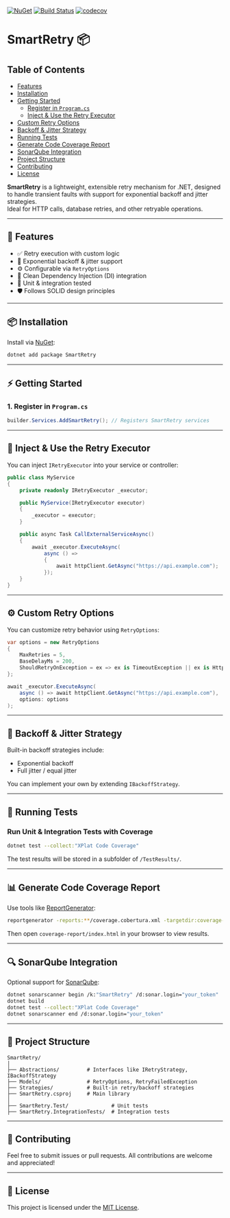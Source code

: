 
[![NuGet](https://img.shields.io/nuget/v/SmartRetry.svg)](https://www.nuget.org/packages/SmartRetry/)
[![Build Status](https://dev.azure.com/your-organization/your-project/_apis/build/status/your-build-definition-id)](https://dev.azure.com/your-organization/your-project/_build/latest?definitionId=your-build-definition-id)
[![codecov](https://codecov.io/gh/your-username/SmartRetry/branch/main/graph/badge.svg?token=YOUR-CODECOV-TOKEN)](https://codecov.io/gh/your-username/SmartRetry)

# SmartRetry 📦



## Table of Contents

- [Features](#-features)
- [Installation](#-installation)
- [Getting Started](#-getting-started)
  - [Register in `Program.cs`](#-register-in-programcs)
  - [Inject & Use the Retry Executor](#-inject--use-the-retry-executor)
- [Custom Retry Options](#-custom-retry-options)
- [Backoff & Jitter Strategy](#-backoff--jitter-strategy)
- [Running Tests](#-running-tests)
- [Generate Code Coverage Report](#-generate-code-coverage-report)
- [SonarQube Integration](#-sonarqube-integration)
- [Project Structure](#-project-structure)
- [Contributing](#-contributing)
- [License](#-license)


**SmartRetry** is a lightweight, extensible retry mechanism for .NET, designed to handle transient faults with support for exponential backoff and jitter strategies.  
Ideal for HTTP calls, database retries, and other retryable operations.

---

## 🚀 Features 

- ✅ Retry execution with custom logic
- 🔁 Exponential backoff & jitter support
- ⚙️ Configurable via `RetryOptions`
- 💉 Clean Dependency Injection (DI) integration
- 🧪 Unit & integration tested
- 🛡️ Follows SOLID design principles

---

## 📦 Installation

Install via [NuGet](https://www.nuget.org/):

```bash
dotnet add package SmartRetry
```

---

## ⚡ Getting Started

### 1. Register in `Program.cs`

```csharp
builder.Services.AddSmartRetry(); // Registers SmartRetry services
```

---

## 💉 Inject & Use the Retry Executor

You can inject `IRetryExecutor` into your service or controller:

```csharp
public class MyService
{
    private readonly IRetryExecutor _executor;

    public MyService(IRetryExecutor executor)
    {
        _executor = executor;
    }

    public async Task CallExternalServiceAsync()
    {
        await _executor.ExecuteAsync(
            async () =>
            {
                await httpClient.GetAsync("https://api.example.com");
            });
    }
}
```

---

## ⚙️ Custom Retry Options

You can customize retry behavior using `RetryOptions`:

```csharp
var options = new RetryOptions
{
    MaxRetries = 5,
    BaseDelayMs = 200,
    ShouldRetryOnException = ex => ex is TimeoutException || ex is HttpRequestException
};

await _executor.ExecuteAsync(
    async () => await httpClient.GetAsync("https://api.example.com"),
    options: options
);
```

---

## 🔁 Backoff & Jitter Strategy

Built-in backoff strategies include:

- Exponential backoff
- Full jitter / equal jitter

You can implement your own by extending `IBackoffStrategy`.

---

## 🧪 Running Tests

### Run Unit & Integration Tests with Coverage

```bash
dotnet test --collect:"XPlat Code Coverage"
```

The test results will be stored in a subfolder of `/TestResults/`.

---

## 📊 Generate Code Coverage Report

Use tools like [ReportGenerator](https://github.com/danielpalme/ReportGenerator):

```bash
reportgenerator -reports:**/coverage.cobertura.xml -targetdir:coverage-report
```

Then open `coverage-report/index.html` in your browser to view results.

---

## 🔍 SonarQube Integration

Optional support for [SonarQube](https://www.sonarqube.org/):

```bash
dotnet sonarscanner begin /k:"SmartRetry" /d:sonar.login="your_token"
dotnet build
dotnet test --collect:"XPlat Code Coverage"
dotnet sonarscanner end /d:sonar.login="your_token"
```

---

## 📁 Project Structure

```
SmartRetry/
│
├── Abstractions/         # Interfaces like IRetryStrategy, IBackoffStrategy
├── Models/               # RetryOptions, RetryFailedException
├── Strategies/           # Built-in retry/backoff strategies
├── SmartRetry.csproj     # Main library
│
├── SmartRetry.Test/              # Unit tests
├── SmartRetry.IntegrationTests/  # Integration tests
```

---

## 🤝 Contributing

Feel free to submit issues or pull requests. All contributions are welcome and appreciated!

---

## 📄 License

This project is licensed under the [MIT License](LICENSE).